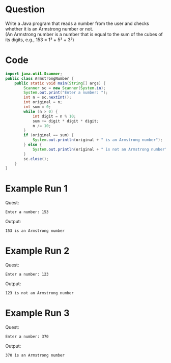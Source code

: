 # Question
Write a Java program that reads a number from the user and checks whether it is an Armstrong number or not.  
(An Armstrong number is a number that is equal to the sum of the cubes of its digits, e.g., 153 = 1³ + 5³ + 3³)

# Code
```java
import java.util.Scanner;
public class ArmstrongNumber {
    public static void main(String[] args) {
        Scanner sc = new Scanner(System.in);
        System.out.print("Enter a number: ");
        int n = sc.nextInt();
        int original = n;
        int sum = 0;
        while (n > 0) {
            int digit = n % 10;
            sum += digit * digit * digit;
            n /= 10;
        }
        if (original == sum) {
            System.out.println(original + " is an Armstrong number");
        } else {
            System.out.println(original + " is not an Armstrong number");
        }
        sc.close();
    }
}
```

# Example Run 1
Quest:
```
Enter a number: 153
```
Output:
```
153 is an Armstrong number
```

# Example Run 2
Quest:
```
Enter a number: 123
```
Output:
```
123 is not an Armstrong number
```

# Example Run 3
Quest:
```
Enter a number: 370
```
Output:
```
370 is an Armstrong number
```
